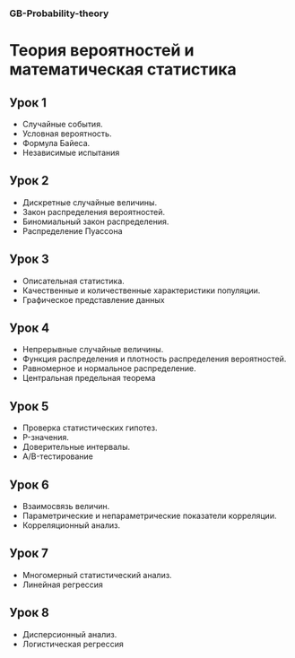### GB-Probability-theory
# Теория вероятностей и математическая статистика

## Урок 1
+ Случайные события. 
+ Условная вероятность. 
+ Формула Байеса. 
+ Независимые испытания


## Урок 2
+ Дискретные случайные величины. 
+ Закон распределения вероятностей. 
+ Биномиальный закон распределения. 
+ Распределение Пуассона


## Урок 3
+ Описательная статистика. 
+ Качественные и количественные характеристики популяции. 
+ Графическое представление данных

## Урок 4
+ Непрерывные случайные величины. 
+ Функция распределения и плотность распределения вероятностей. 
+ Равномерное и нормальное распределение. 
+ Центральная предельная теорема

## Урок 5
+ Проверка статистических гипотез. 
+ P-значения. 
+ Доверительные интервалы. 
+ A/B-тестирование

## Урок 6
+ Взаимосвязь величин. 
+ Параметрические и непараметрические показатели корреляции. 
+ Корреляционный анализ.

## Урок 7
+ Многомерный статистический анализ. 
+ Линейная регрессия

## Урок 8
+ Дисперсионный анализ. 
+ Логистическая регрессия
